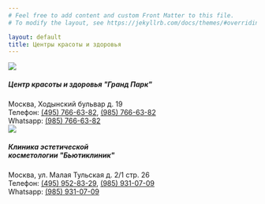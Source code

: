 ```yaml
---
# Feel free to add content and custom Front Matter to this file.
# To modify the layout, see https://jekyllrb.com/docs/themes/#overriding-theme-defaults

layout: default
title: Центры красоты и здоровья
---
```


<div class="row salon-info">
  <img src="{{site.baseurl}}/assets/images/1.jpg" class="image">
  <div class="salon-text">
    <h5 class="subtitile">Центр красоты и здоровья "Гранд Парк"</h5>
    <div class="salon-title">Москва, Ходынский бульвар д. 19</div>
    <div>Телефон: <a href="tel:+74957666382">(495) 766-63-82</a>, <a href="tel:+79857666382">(985) 766-63-82</a></div>
    <div>Whatsapp: <a href="https://wa.me/79857666382">(985) 766-63-82</a></div>
  </div>
</div>
<div class="row salon-info">
  <img src="{{site.baseurl}}/assets/images/2.jpg" class="image">
  <div class="salon-text">
    <h5 class="subtitile">Клиника эстетической<br />косметологии "Бьютиклиник"</h5>
    <div class="salon-title">Москва, ул. Малая Тульская д. 2/1 стр. 26</div>
    <div>Телефон: <a href="tel:+74959528329">(495) 952-83-29</a>, <a href="tel:+79859310709">(985) 931-07-09</a></div>
    <div>Whatsapp: <a href="https://wa.me/79859310709">(985) 931-07-09</a></div>
  </div>
</div>
